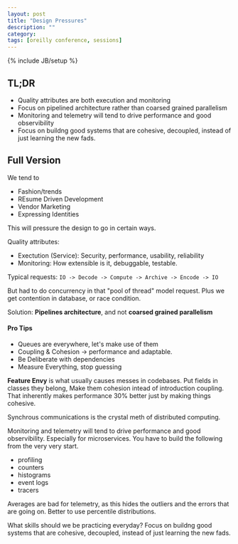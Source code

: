 ```yaml
---
layout: post
title: "Design Pressures"
description: ""
category: 
tags: [oreilly conference, sessions]
---
```

{% include JB/setup %}

## TL;DR

- Quality attributes are both execution and monitoring
- Focus on pipelined architecture rather than coarsed grained parallelism
- Monitoring and telemetry will tend to drive performance and good observibility
- Focus on buildng good systems that are cohesive, decoupled, instead of just learning the new fads.

## Full Version

We tend to

- Fashion/trends
- REsume Driven Development
- Vendor Marketing
- Expressing Identities 

This will pressure the design to go in certain ways. 

Quality attributes: 

- Exectution (Service): Security, performance, usability, reliability
- Monitoring: How extensible is it, debuggable, testable. 

Typical requests:
`IO -> Decode -> Compute -> Archive -> Encode -> IO`

But had to do concurrency in that "pool of thread" model request. Plus we get contention in database, or race condition.

Solution: **Pipelines architecture**, and not **coarsed grained parallelism**

#### Pro Tips

- Queues are everywhere, let's make use of them
- Coupling & Cohesion -> performance and adaptable.
- Be Deliberate with dependencies
- Measure Everything, stop guessing

**Feature Envy** is what usually causes messes in codebases. Put fields in classes they belong, Make them cohesion intead of introduction coupling. That inherently makes performance 30% better just by making things cohesive. 

Synchrous communications is the crystal meth of distributed computing. 

Monitoring and telemetry will tend to drive performance and good observibility. Especially for microservices. You have to build the following from the very very start. 

- profiling
- counters
- histograms
- event logs
- tracers

Averages are bad for telemetry, as this hides the outliers and the errors that are going on. Better to use percentile distributions.

What skills should we be practicing everyday? Focus on buildng good systems that are cohesive, decoupled, instead of just learning the new fads. 

